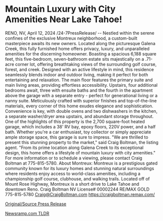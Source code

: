 # Mountain Luxury with City Amenities Near Lake Tahoe!

RENO, NV, April 12, 2024 /24-7PressRelease/ -- Nestled within the serene confines of the exclusive Montreux neighborhood, a custom-built masterpiece awaits its new owners. Located along the picturesque Galena Creek, this fully furnished home offers privacy, luxury, and unparalleled amenities for the discerning homeowner.  Boasting a spacious 6,188 square feet, this five-bedroom, seven-bathroom estate sits majestically on a .71-acre corner lot, offering breathtaking views of the surrounding golf course, forest, and creek. Designed with an active lifestyle in mind, this residence seamlessly blends indoor and outdoor living, making it perfect for both entertaining and relaxation.  The main floor features the primary suite and main living areas, providing effortless accessibility. Upstairs, four additional bedrooms await, three with ensuite baths and the fourth in the apartment above the garage with a separate entry - perfect for generational living or a nanny suite.  Meticulously crafted with superior finishes and top-of-the-line materials, every corner of this home exudes elegance and sophistication. Convenience is key, with double ovens and two dishwashers in the kitchen, a separate washer/dryer area upstairs, and abundant storage throughout.  One of the highlights of this property is the 2,700 square-foot heated garage, which includes a 38' RV bay, epoxy floors, 220V power, and a half bath. Whether you're a car enthusiast, toy collector or simply appreciate ample storage space, this garage is sure to impress.  "We are thrilled to present this stunning property to the market," said Craig Boltman, the listing agent. "From its prime location along Galena Creek to its exceptional design, this home offers a lifestyle of mountain luxury with city amenities."  For more information or to schedule a viewing, please contact Craig Boltman at 775-815-5780.  About Montreux:  Montreux is a prestigious gated community known for its luxury homes and stunning natural surroundings where residents enjoy access to world-class amenities, including a championship golf course, clubhouse, and walking trails. Located off of Mount Rose Highway, Montreux is a short drive to Lake Tahoe and downtown Reno.  Craig Boltman NV License# 00002244 RE/MAX GOLD 775-815-5780 Craig@CraigBoltman.com https://craigboltman.remax.com/ 

[Original/Source Press Release](https://www.24-7pressrelease.com/press-release/510002/mountain-luxury-with-city-amenities-near-lake-tahoe) 

[Newsramp.com TLDR](https://newsramp.com/None) 